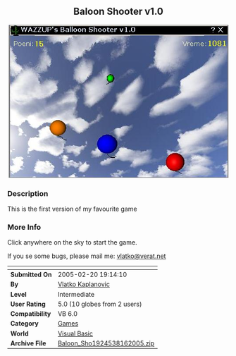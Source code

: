 ﻿<div align="center">

## Baloon Shooter v1\.0

<img src="PIC2005817810249898.JPG">
</div>

### Description

This is the first version of my favourite game
 
### More Info
 
Click anywhere on the sky to start the game.

If you se some bugs, please mail me: vlatko@verat.net


<span>             |<span>
---                |---
**Submitted On**   |2005-02-20 19:14:10
**By**             |[Vlatko Kaplanovic](https://github.com/Planet-Source-Code/PSCIndex/blob/master/ByAuthor/vlatko-kaplanovic.md)
**Level**          |Intermediate
**User Rating**    |5.0 (10 globes from 2 users)
**Compatibility**  |VB 6\.0
**Category**       |[Games](https://github.com/Planet-Source-Code/PSCIndex/blob/master/ByCategory/games__1-38.md)
**World**          |[Visual Basic](https://github.com/Planet-Source-Code/PSCIndex/blob/master/ByWorld/visual-basic.md)
**Archive File**   |[Baloon\_Sho1924538162005\.zip](https://github.com/Planet-Source-Code/vlatko-kaplanovic-baloon-shooter-v1-0__1-62209/archive/master.zip)








